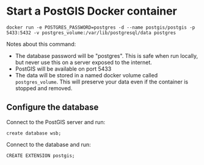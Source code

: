# Start a PostGIS Docker container

`docker run -e POSTGRES_PASSWORD=postgres -d --name postgis/postgis -p 5433:5432 -v postgres_volume:/var/lib/postgresql/data postgres`

Notes about this command:
- The database password will be "postgres". This is safe when run locally, but never use this on a server exposed to the internet.
- PostGIS will be available on port 5433
- The data will be stored in a named docker volume called `postgres_volume`. This will preserve your data even if the container is stopped and removed.

## Configure the database

Connect to the PostGIS server and run:

`create database wsb;`

Connect to the database and run:

`CREATE EXTENSION postgis;`